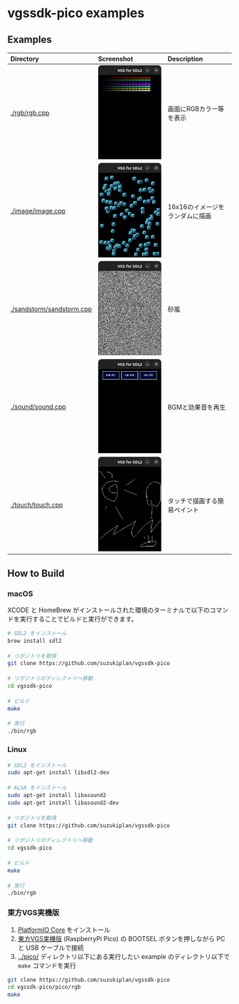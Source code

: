 # vgssdk-pico examples

## Examples

|Directory|Screenshot|Description|
|:-|:-|:-|
|[./rgb/rgb.cpp](./rgb/rgb.cpp)|![./rgb.png](./rgb.png)|画面にRGBカラー等を表示|
|[./image/image.cpp](./image/image.cpp)|![./image.png](./image.png)|16x16のイメージをランダムに描画|
|[./sandstorm/sandstorm.cpp](./sandstorm/sandstorm.cpp)|![./sandstorm.png](./sandstorm.png)|砂嵐|
|[./sound/sound.cpp](./sound/sound.cpp)|![./sound.png](./sound.png)|BGMと効果音を再生|
|[./touch/touch.cpp](./touch/touch.cpp)|![./touch.png](./touch.png)|タッチで描画する簡易ペイント|

## How to Build

### macOS

XCODE と HomeBrew がインストールされた環境のターミナルで以下のコマンドを実行することでビルドと実行ができます。

```bash
# SDL2 をインストール
brew install sdl2

# リポジトリを取得
git clone https://github.com/suzukiplan/vgssdk-pico

# リポジトリのディレクトリへ移動
cd vgssdk-pico

# ビルド
make

# 実行
./bin/rgb
```

### Linux

```bash
# SDL2 をインストール
sudo apt-get install libsdl2-dev

# ALSA をインストール
sudo apt-get install libasound2
sudo apt-get install libasound2-dev

# リポジトリを取得
git clone https://github.com/suzukiplan/vgssdk-pico

# リポジトリのディレクトリへ移動
cd vgssdk-pico

# ビルド
make

# 実行
./bin/rgb
```

### 東方VGS実機版

1. [PlatformIO Core](https://docs.platformio.org/en/latest/core/installation/index.html) をインストール
2. [東方VGS実機版](https://github.com/suzukiplan/tohovgs-pico) (RaspberryPi Pico) の BOOTSEL ボタンを押しながら PC と USB ケーブルで接続
3. [../pico/](../pico/) ディレクトリ以下にある実行したい example のディレクトリ以下で `make` コマンドを実行

```bash
git clone https://github.com/suzukiplan/vgssdk-pico
cd vgssdk-pico/pico/rgb
make
```
